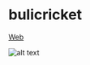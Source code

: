 # bulicricket

[Web](https://bulicricket.herokuapp.com/) 


![alt text](http://i.imgur.com/wcsgq6C.png "Logo Title Text 1")
